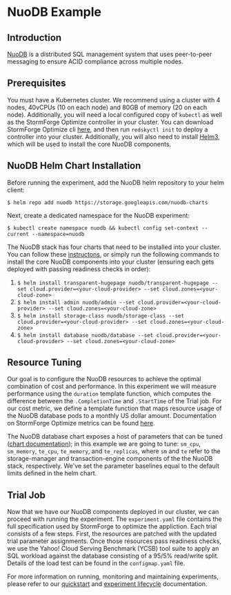 # NuoDB Example

## Introduction

[NuoDB](https://github.com/nuodb/nuodb-helm-charts) is a distributed SQL management system that uses peer-to-peer messaging to ensure ACID compliance across multiple nodes.

## Prerequisites

You must have a Kubernetes cluster. We recommend using a cluster with 4 nodes, 40vCPUs (10 on each node) and 80GB of memory (20 on each node). Additionally, you will need a local configured copy of `kubectl` as well as the StormForge Optimize controller in your cluster. You can download StormForge Optimize cli [here](https://docs.stormforge.io/getting-started/install/), and then run `redskyctl init` to deploy a controller into your cluster. Additionally, you will also need to install [Helm3](https://helm.sh/docs/intro/install/), which will be used to install the core NuoDB components.
   
## NuoDB Helm Chart Installation

Before running the experiment, add the NuoDB helm repository to your helm client:

`$ helm repo add nuodb https://storage.googleapis.com/nuodb-charts`

Next, create a dedicated namespace for the NuoDB experiment:

`$ kubectl create namespace nuodb && kubectl config set-context --current --namespace=nuodb`

The NuoDB stack has four charts that need to be installed into your cluster. You can follow these [instructons](https://github.com/nuodb/nuodb-helm-charts/blob/master/stable/README.md), or simply run the following commands to install the core NuoDB components into your cluster (ensuring each gets deployed with passing readiness checks in order):
  
  1. `$ helm install transparent-hugepage nuodb/transparent-hugepage --set cloud.provider=<your-cloud-provider> --set cloud.zones=<your-cloud-zone>`
  2. `$ helm install admin nuodb/admin --set cloud.provider=<your-cloud-provider> --set cloud.zones=<your-cloud-zone>`
  3. `$ helm install storage-class nuodb/storage-class --set cloud.provider=<your-cloud-provider> --set cloud.zones=<your-cloud-zone>`
  4. `$ helm install database nuodb/database --set cloud.provider=<your-cloud-provider> --set cloud.zones=<your-cloud-zone>`

## Resource Tuning

Our goal is to configure the NuoDB resources to achieve the optimal combination of cost and performance. In this experiment we will measure performance using the `duration` template function, which computes the difference between the `.CompletionTime` and `.StartTime` of the Trial job. For our cost metric, we define a template function that maps resource usage of the NuoDB database pods to a monthly US dollar amount. Documentation on StormForge Optimize metrics can be found [here](https://docs.stormforge.io/metrics/).

The NuoDB database chart exposes a host of parameters that can be tuned ([chart documentation](https://github.com/nuodb/nuodb-helm-charts/blob/master/stable/database/README.md)); in this example we are going to tune: `sm_cpu`, `sm_memory`, `te_cpu`, `te_memory`, and `te_replicas`, where `sm` and `te` refer to the storage-manager and transaction-engine components of the the NuoDB stack, respectively. We've set the parameter baselines equal to the default limits defined in the helm chart.

## Trial Job

Now that we have our NuoDB components deployed in our cluster, we can proceed with running the experiment. The `experiment.yaml` file contains the full specification used by StormForge to optimize the appliction. Each trial consists of a few steps. First, the resources are patched with the updated trial parameter assignments. Once those resources pass readiness checks, we use the Yahoo! Cloud Serving Benchmark (YCSB) tool suite to apply an SQL workload against the database consisting of a 95/5% read/write split. Details of the load test can be found in the `configmap.yaml` file.

For more information on running, monitoring and maintaining experiments, please refer to our [quickstart](https://docs.stormforge.io/getting-started/quickstart/) and [experiment lifecycle](https://docs.stormforge.io/lifecycle/) documentation.
